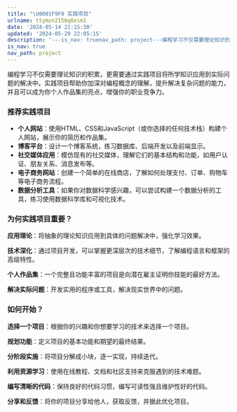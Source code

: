 ```yaml
---
title: "\U0001F9F0 实践项目"
urlname: ttymzn2156q6eim1
date: '2024-05-14 21:15:30'
updated: '2024-05-29 22:05:15'
description: '---is_nav: truenav_path: project---编程学习不仅需要理论知识的积累，更需要通过实践项目将所学知识应用到实际问题的解决中。实践项目帮助你加深对编程概念的理解，提升解决复杂问题的能力，并且可以成为你个人作品集的亮点，增强你的职业竞争力。推荐实践项目 个人网站：使用...'
is_nav: true
nav_path: project
---
```

编程学习不仅需要理论知识的积累，更需要通过实践项目将所学知识应用到实际问题的解决中。实践项目帮助你加深对编程概念的理解，提升解决复杂问题的能力，并且可以成为你个人作品集的亮点，增强你的职业竞争力。
### 推荐实践项目

-  **个人网站**：使用HTML、CSS和JavaScript（或你选择的任何技术栈）构建个人网站，展示你的简历和作品集。 
-  **博客平台**：设计一个博客系统，练习数据库、后端开发以及前端显示。 
-  **社交媒体应用**：模仿现有的社交媒体，理解它们的基本结构和功能，如用户认证、朋友关系、消息发布等。 
-  **电子商务网站**：创建一个简单的在线商店，了解如何处理支付、订单、购物车等电子商务流程。 
-  **数据分析工具**：如果你对数据科学感兴趣，可以尝试构建一个数据分析的工具，练习使用数据科学库和可视化技术。
### 为何实践项目重要？

**应用理论**：将抽象的理论知识应用到具体的问题解决中，强化学习效果。

**技术深化**：通过项目开发，可以掌握更深层次的技术细节，了解编程语言和框架的高级特性。

**个人作品集**：一个完整且功能丰富的项目是向潜在雇主证明你技能的最好方法。

**解决实际问题**：开发实用的程序或工具，解决现实世界中的问题。

### 如何开始？

**选择一个项目**：根据你的兴趣和你想要学习的技术来选择一个项目。

**规划功能**：定义项目的基本功能和期望的最终结果。

**分阶段实施**：将项目分解成小块，逐一实现，持续迭代。

**利用资源学习**：使用在线教程、文档和社区支持来克服遇到的技术难题。

**编写清晰的代码**：保持良好的代码习惯，编写可读性强且维护性好的代码。

**分享和反馈**：将你的项目分享给他人，获取反馈，并据此优化项目。
### 
